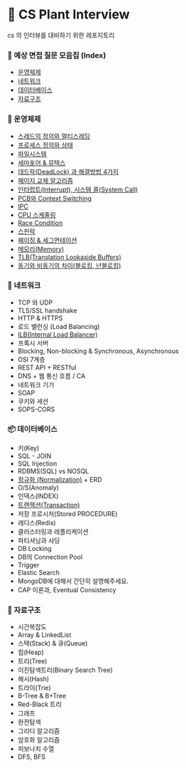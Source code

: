 # 🌱 CS Plant Interview
cs 의 인터뷰를 대비하기 위한 레포지토리 

### 🎤 예상 면접 질문 모음집 (Index)

- [운영체제](https://github.com/kakaotech-25/cs-plant-interview/issues?q=is%3Aopen+is%3Aissue+label%3A%22%F0%9F%9A%A8+%EC%9A%B4%EC%98%81%EC%B2%B4%EC%A0%9C%22)
- [네트워크](https://github.com/kakaotech-25/cs-plant-interview/labels/%F0%9F%93%A1%20%EB%84%A4%ED%8A%B8%EC%9B%8C%ED%81%AC)
- [데이터베이스](https://github.com/kakaotech-25/cs-plant-interview/labels/%F0%9F%92%BF%20%EB%8D%B0%EC%9D%B4%ED%84%B0%EB%B2%A0%EC%9D%B4%EC%8A%A4)
- [자료구조](https://github.com/kakaotech-25/cs-plant-interview/labels/%F0%9F%93%82%20%EC%9E%90%EB%A3%8C%EA%B5%AC%EC%A1%B0)

### 🚨 운영체제

- [스레드의 정의와 멀티스레딩](https://github.com/kakaotech-25/cs-plant-interview/blob/main/OS/스레드의%20정의와%20멀티스레딩.md)
- [프로세스 정의와 상태]()
- [파일시스템](https://github.com/kakaotech-25/cs-plant-interview/blob/main/OS/%ED%8C%8C%EC%9D%BC%EC%8B%9C%EC%8A%A4%ED%85%9C/%ED%8C%8C%EC%9D%BC%EC%8B%9C%EC%8A%A4%ED%85%9C%20%EA%B0%9C%EC%9A%94.md)
- [세마포어 & 뮤텍스](https://github.com/kakaotech-25/cs-plant-interview/blob/main/OS/%EC%84%B8%EB%A7%88%ED%8F%AC%EC%96%B4%20%26%20%EB%AE%A4%ED%85%8D%EC%8A%A4.md)
- [데드락(DeadLock) 과 해결방법 4가지](https://github.com/kakaotech-25/cs-plant-interview/blob/main/OS/%EB%8D%B0%EB%93%9C%EB%9D%BD(DeadLock)%20%EA%B3%BC%20%ED%95%B4%EA%B2%B0%EB%B0%A9%EB%B2%95%204%EA%B0%80%EC%A7%80.md)
- [페이지 교체 알고리즘](https://github.com/kakaotech-25/cs-plant-interview/blob/main/OS/%ED%8E%98%EC%9D%B4%EC%A7%80%20%EA%B5%90%EC%B2%B4%20%EC%95%8C%EA%B3%A0%EB%A6%AC%EC%A6%98.md)
- [인터럽트(Interrupt), 시스템 콜(System Call)](https://github.com/kakaotech-25/cs-plant-interview/blob/main/OS/%EC%8B%9C%EC%8A%A4%ED%85%9C%EC%BD%9C%EA%B3%BC%20%EC%9D%B8%ED%84%B0%EB%9F%BD%ED%8A%B8.md)
- [PCB와 Context Switching](https://github.com/kakaotech-25/cs-plant-interview/blob/main/OS/PCB와%20Context%20Switching.md)
- [IPC](https://github.com/kakaotech-25/cs-plant-interview/blob/main/OS/IPC.md) 
- [CPU 스케줄링](https://github.com/kakaotech-25/cs-plant-interview/blob/main/OS/CPU%20%EC%8A%A4%EC%BC%80%EC%A4%84%EB%A7%81.md)
- [Race Condition](https://github.com/kakaotech-25/cs-plant-interview/blob/main/OS/%EA%B2%BD%EC%9F%81%EC%A1%B0%EA%B1%B4.md)
- [스핀락](https://github.com/kakaotech-25/cs-plant-interview/blob/main/OS/%EC%8A%A4%ED%95%80%EB%9D%BD.md)
- [페이징 & 세그먼테이션](https://github.com/kakaotech-25/cs-plant-interview/blob/main/OS/%ED%8E%98%EC%9D%B4%EC%A7%80%EC%99%80%20%EC%84%B8%EA%B7%B8%EB%A8%BC%ED%85%8C%EC%9D%B4%EC%85%98.md) 
- [메모리(Memory)](https://github.com/kakaotech-25/cs-plant-interview/blob/main/OS/%EB%A9%94%EB%AA%A8%EB%A6%AC.md)
- [TLB(Translation Lookaside Buffers)](https://github.com/kakaotech-25/cs-plant-interview/blob/main/OS/TLB(Translation%20Lookaside%20Buffer).md)
- [동기와 비동기의 차이(블로킹, 넌블로킹)](https://github.com/kakaotech-25/cs-plant-interview/blob/main/OS/%EB%8F%99%EA%B8%B0%EC%99%80%20%EB%B9%84%EB%8F%99%EA%B8%B0%EC%9D%98%20%EC%B0%A8%EC%9D%B4(%EB%B8%94%EB%A1%9C%ED%82%B9%EA%B3%BC%20%EB%84%8C%EB%B8%94%EB%A1%9C%ED%82%B9).md)

### 📡 네트워크

- TCP 와 UDP
- TLS/SSL handshake
- HTTP & HTTPS
- 로드 밸런싱 (Load Balancing)
- [ILB(Internal Load Balancer)](https://github.com/kakaotech-25/cs-plant-interview/blob/main/Network/ILB.md)
- 프록시 서버
- Blocking, Non-blocking & Synchronous, Asynchronous
- OSI 7계층
- REST API + RESTful
- DNS + 웹 통신 흐름 / CA
- 네트워크 기기
- SOAP
- 쿠키와 세션
- SOPS-CORS

### 📦 데이터베이스

- 키(Key)
- SQL - JOIN
- SQL Injection
- RDBMS(SQL) vs NOSQL
- [정규화 (Normalization)](https://github.com/kakaotech-25/cs-plant-interview/blob/main/DB/%EC%A0%95%EA%B7%9C%ED%98%95.md) + ERD
- O/S(Anomaly)
- 인덱스(INDEX)
- [트랜잭션(Transaction)](https://github.com/kakaotech-25/cs-plant-interview/blob/main/DB/%ED%8A%B8%EB%9E%9C%EC%9E%AD%EC%85%98.md)
- 저장 프로시저(Stored PROCEDURE)
- 레디스(Redis)
- 클러스터링과 레플리케이션
- 파티셔닝과 샤딩
- DB Locking
- DB의 Connection Pool
- Trigger
- Elastic Search
- MongoDB에 대해서 간단히 설명해주세요.
- CAP 이론과, Eventual Consistency

### 📂 자료구조

- 시간복잡도
- Array & LinkedList
- 스택(Stack) & 큐(Queue)
- 힙(Heap)
- 트리(Tree)
- 이진탐색트리(Binary Search Tree)
- 해시(Hash)
- 트라이(Trie)
- B-Tree & B+Tree
- Red-Black 트리
- 그래프
- 완전탐색
- 그리디 알고리즘
- 암호화 알고리즘
- 피보나치 수열
- DFS, BFS
